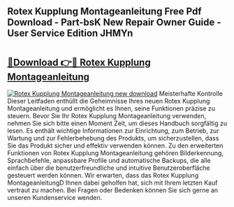 ## Rotex Kupplung Montageanleitung Free Pdf Download - Part-bsK New Repair Owner Guide - User Service Edition JHMYn

# <h2><a href="http://df7x6m.blite.top/?on=Rotex+Kupplung+Montageanleitung">🔗Download 👉🔴 Rotex Kupplung Montageanleitung</a></h2>

[![Rotex Kupplung Montageanleitung new download](https://i.imgur.com/lujVjoI.png)](http://df7x6m.blite.top/?on=Rotex+Kupplung+Montageanleitung)
Meisterhafte Kontrolle Dieser Leitfaden enthüllt die Geheimnisse Ihres neuen Rotex Kupplung Montageanleitung und ermöglicht es Ihnen, seine Funktionen präzise zu steuern. Bevor Sie Ihr Rotex Kupplung Montageanleitung verwenden, nehmen Sie sich bitte einen Moment Zeit, um dieses Handbuch sorgfältig zu lesen. Es enthält wichtige Informationen zur Einrichtung, zum Betrieb, zur Wartung und zur Fehlerbehebung des Produkts, um sicherzustellen, dass Sie das Produkt sicher und effektiv verwenden können. Zu den erweiterten Funktionen von Rotex Kupplung Montageanleitung gehören Bilderkennung, Sprachbefehle, anpassbare Profile und automatische Backups, die alle einfach über die benutzerfreundliche und intuitive Benutzeroberfläche gesteuert werden können. Wir erwarten, dass das Rotex Kupplung MontageanleitungD Ihnen dabei geholfen hat, sich mit Ihrem letzten Kauf vertraut zu machen. Bei Fragen oder Bedenken können Sie sich gerne an unseren Kundenservice wenden.
